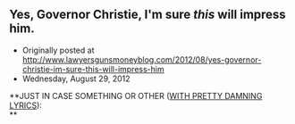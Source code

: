 ## Yes, Governor Christie, I'm sure <em>this</em> will impress him.

 * Originally posted at http://www.lawyersgunsmoneyblog.com/2012/08/yes-governor-christie-im-sure-this-will-impress-him
 * Wednesday, August 29, 2012

**JUST IN CASE SOMETHING OR OTHER ([WITH PRETTY DAMNING LYRICS](http://www.springsteenlyrics.com/lyrics/l/lostintheflood.php)):  
**   


